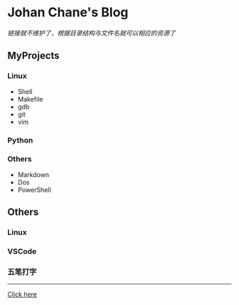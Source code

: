 # Johan Chane's Blog

*链接就不维护了，根据目录结构与文件名就可以相应的资源了*

## MyProjects

### Linux

- Shell
- Makefile
- gdb
- git
- vim

### Python

### Others

- Markdown
- Dos
- PowerShell

## Others

### Linux
### VSCode
### 五笔打字

---

[Click here](https://github.com/JohanChane/JohanChane.github.io)
